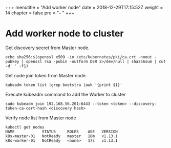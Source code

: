 +++
menutitle = "Add worker node"
date = 2018-12-29T17:15:52Z
weight = 14
chapter = false
pre = "<b>- </b>"
+++

# Add worker node to cluster

Get discovery secret from Master node.
```
echo sha256:$(openssl x509 -in /etc/kubernetes/pki/ca.crt -noout -pubkey | openssl rsa -pubin -outform DER 2>/dev/null | sha256sum | cut -d' ' -f1)
```

Get node join token from Master node.
```
kubeadm token list |grep bootstra |awk '{print $1}'
```

Execute kubeadm command to add the Worker to cluster
```
sudo kubeadm join 192.168.56.201:6443 --token <token> --discovery-token-ca-cert-hash <discovery hash>
```

Verify node list from Master node
```
kubectl get nodes
NAME            STATUS     ROLES    AGE   VERSION
k8s-master-01   NotReady   master   18m   v1.13.1
k8s-worker-01   NotReady   <none>   17s   v1.13.1
```
